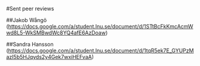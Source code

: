 #Sent peer reviews

##Jakob Wångö
(https://docs.google.com/a/student.lnu.se/document/d/1STtBcFkKmcAcmWwd8L5-WkSMBwdWc8YQ4afE6AzDoaw)

##Sandra Hansson
(https://docs.google.com/a/student.lnu.se/document/d/1tqR5ek7E_GYUPzMazI5b5HJqyds2y4Gek7wxiHEFvaA)
